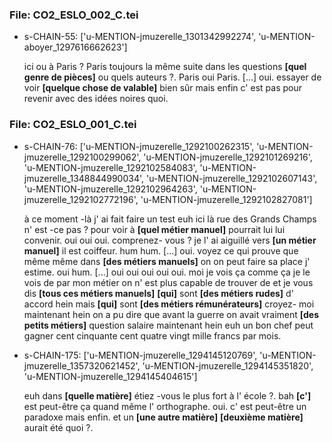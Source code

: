 ### File: CO2_ESLO_002_C.tei

 * s-CHAIN-55: ['u-MENTION-jmuzerelle_1301342992274', 'u-MENTION-aboyer_1297616662623'] 

	 ici ou à Paris ? Paris toujours la même suite dans les questions **[quel genre de pièces]** ou quels auteurs ?. Paris oui Paris. [...] oui. essayer de voir **[quelque chose de valable]** bien sûr mais enfin c' est pas pour revenir avec des idées noires quoi. 

### File: CO2_ESLO_001_C.tei

 * s-CHAIN-76: ['u-MENTION-jmuzerelle_1292100262315', 'u-MENTION-jmuzerelle_1292100299062', 'u-MENTION-jmuzerelle_1292101269216', 'u-MENTION-jmuzerelle_1292102584083', 'u-MENTION-jmuzerelle_1348844990034', 'u-MENTION-jmuzerelle_1292102607143', 'u-MENTION-jmuzerelle_1292102964263', 'u-MENTION-jmuzerelle_1292102772196', 'u-MENTION-jmuzerelle_1292102827081'] 

	 à ce moment -là j' ai fait faire un test euh ici là rue des Grands Champs n' est -ce pas ? pour voir à **[quel métier manuel]** pourrait lui lui convenir. oui oui oui. comprenez- vous ? je l' ai aiguillé vers **[un métier manuel]** il est coiffeur. hum hum. [...] oui. voyez ce qui prouve que même même dans **[des métiers manuels]** on on peut faire sa place j' estime. oui hum. [...] oui oui oui oui oui. moi je vois ça comme ça je le vois de par mon métier on n' est plus capable de trouver de et je vous dis **[tous ces métiers manuels]** **[qui]** sont **[des métiers rudes]** d' accord hein mais **[qui]** sont **[des métiers rémunérateurs]** croyez- moi maintenant hein on a pu dire que avant la guerre on avait vraiment **[des petits métiers]** question salaire maintenant hein euh un bon chef peut gagner cent cinquante cent quatre vingt mille francs par mois. 

 * s-CHAIN-175: ['u-MENTION-jmuzerelle_1294145120769', 'u-MENTION-jmuzerelle_1357320621452', 'u-MENTION-jmuzerelle_1294145351820', 'u-MENTION-jmuzerelle_1294145404615'] 

	 euh dans **[quelle matière]** étiez -vous le plus fort à l' école ?. bah **[c']** est peut-être ça quand même l' orthographe. oui. c' est peut-être un paradoxe mais enfin. et un **[une autre matière]** **[deuxième matière]** aurait été quoi ?. 

